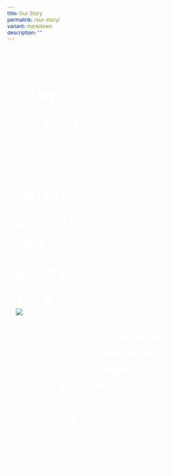 ```yaml
---
title: Our Story
permalink: /our-story/
variant: markdown
description: ""
---
```

<style>
    @import url('https://fonts.googleapis.com/css2?family=Inter:wght@100..900&display=swap');
	
    * {
    margin: 0%;
    padding: 0;
    box-sizing: border-box;
    font-family: "Inter", sans-serif;
    }
	
	.bp-container{
	max-width: 1280px;
	width: 100%;
	}
	
		.has-float-btns{
	display:none;
	}
	
	    html {
    width: 100% !important;
    }

    .col.is-offset-2,
    .col.is-offset-2-tablet {
        margin-left: 0% !important;
        width: 100% !important;
    }

 body .content h1, body .content h2,body .content h3, body .content h4, body .content h5 {
    color: black !important;
}
	
    .hero {
    min-height: 100vh;
    padding: 30px 0px;
    margin-top: -20px;
	background: url("https://i.ibb.co/3rH1qph/Background.png") no-repeat;
	background-size: cover;
	background-position: center;
    }
    
            .bp-section-pagetitle{
        display: none;
        }
        
        .bp-section{
        padding: 0px !important;
        }
        
    .hero h1 {
    font-size: 3rem;
    font-weight: bold;
	color: white !important;
    }
    
    .hero h2 {
    font-size: 2rem;
    font-weight: bold;
	color: white !important;
    }
    
    .hero p {
    color: white;
    }
    
    .hero_left {
    position: relative;
    width: 50%;
    margin-right: auto;
    }
    
    .hero_right {
	display: flex;
	align-items: start;
	justify-content: space-between;
    width: 100%;
    }
  
	.hero_right .second{
	width: 80%;

	}
	
	.VideoPlayer{
	height: 90vh;
	display: flex;
	align-items: center;
	justify-content: center;
	background: url("https://i.ibb.co/ryzxPxg/Elements.png") no-repeat;
	background-position: center;
	background-size: cover;
	}
	
    .hero_center {
    width: 65%;
    margin-left: auto;
    margin-right: auto;
	position: relative;
	z-index: 3000;
    }
        
        .col.is-offset-2, .col.is-offset-2-tablet{
        margin-left: 0% !important;
     width: 100% !important;
        }
        
    
    
    .hero_left img {
    width: 50%;
    }
    
    .hero_left img:last-child {
    margin-left: 50%;
    margin-top: -25%;
    }
    
    
    /* STORY */
	.story{
	display: flex;
	align-items: center;
	justify-content: center;
	background: url("https://i.ibb.co/ryzxPxg/Elements.png") no-repeat;
	background-position: center;
	background-size: cover;
	}
	
    .story .canvass {
    width: 80%;
    }
    
    .story_grid {
    display: grid;
    grid-template-columns: repeat(auto-fit, minmax(220px, 1fr));
    gap: 25px;
    width: 95%;
    margin: auto;
    }
    
    .story_grid .arrow {
    font-size: 1.2rem;
    margin-left: auto;
        height: 35px;
        width: 35px;
        border-radius: 50%;
	position: absolute;
	bottom: 20px;
	right: 20px;
    }
    
    
    .story_card {
	position: relative;
    background-color: rgba(44, 44, 44, 1);
    padding: 30px 20px;
    border-radius: 20px;
    text-align: start;
    color: white;
    height: 200px;
    display: flex;
    justify-content: space-between;
    -ms-flex-direction: column;
    flex-direction: column;
    }
    
    .story_card p {
    width: 90%;
    }
    
    .story_card button {
    outline: none;
    border: none;
    height: 40px;
    width: 40px;
    background: white;
    border-radius: 50%;
    }
    
    /* General */
    body .canvass {
    width: 90%;
    margin-left: auto;
    margin-right: auto;
    }
    
    .relative {
    position: relative;
    }
    
    .text-end {
    text-align: end;
    }
    
    .text-center {
    text-align: center;
    }
    
    .main_heading {
    font-size: 3.5rem;
    line-height: 1.4;
    }
    
    .main_heading2 {
    font-size: 3rem;
        margin-top: 0 !important;
	color: black !important;
    }
    
    .section {
    padding: 100px 0px;
    }
    
    .button {
    background: transparent;
    border: 1.99px solid rgba(0, 0, 0, 1);
    border-radius: 20px;
    padding: 12.5px 30px;
    width: 45%;
    transition: 0.2s all ease;
    cursor: pointer;
    }
    
    .button:hover {
    background: black;
    color: white;
    }
    
    .flex {
    display: flex;
    }
    
    .justify-between {
    justify-content: space-between;
    }
    
    .bold {
    font-weight: bold;
    }
    
    .mt-5 {
    margin-top: 20px;
    }
    
	.relative{
	position: relative;
	}
	
    
    .bg_gray {
    background-color: rgba(244, 244, 244, 1);
    }
    
    .text-gray {
    color: rgb(78, 78, 78);
    }
    
    
    /* FAQS */
    .FAQS .canvass {
    display: flex;
    justify-content: space-between;
    flex-wrap: wrap;
    }
    
    
    .faqs_left{
    padding-left: 20px;
    }
    
    .faqs_left h1{
    font-size: 2rem;
    line-height: 1.2;
    font-weight: bold;
    }
    
    .faqs_left,
    .faqs_right {
    width: 48%;
    }
    
    .faq-container {
    width: 100%;
    margin: auto;
    padding: 20px;
    }
    
    .faq {
    border-bottom: 1px solid #ccc;
    padding: 15px 0;
    margin-top: 20px;
    }
    
    .faq-question {
    cursor: pointer;
    display: flex;
    justify-content: space-between;
    align-items: center;
    padding: 20px 0px;
    font-weight: 600;
    font-size: 1.1rem;
    }
    
    .faq-answer {
    display: none;
    margin-top: 10px;
    color: #555;
    }
    
    .faq-question::after {
    content: '▼';
    font-size: 12px;
    transform: rotate(0deg);
    transition: transform 0.3s ease;
    }
    
    .faq-question.active::after {
    transform: rotate(180deg);
    }
    
    .faq-container { max-width: 800px; margin: 0 auto; } .faq { border-bottom: 1px solid #ccc; margin-bottom: 10px; } .faq-input { display: none; } .faq-question { display: block; padding: 10px; font-weight: bold; cursor: pointer; background: #f1f1f1; } .faq-answer { max-height: 0; overflow: hidden; transition: max-height 0.3s ease-out; background: #fff; padding: 0 10px; } .faq-input:checked + .faq-question + .faq-answer { max-height: 100px; /\* Adjust according to the content height \*/ padding: 10px; }
    
    @media (max-width: 800px) {
	.hero_right img{
	display: none;
	}
	
       body .canvass{
        width: 90% !important;
        margin-left: auto;
        margin-right: auto;
        }
        
    .story_grid{
    width: 100%;
    }
    .faqs_left,
    .faqs_right {
    width: 100%;
    text-align: center;
    }
    
    .faqs_left img {
    width: 100%;
    }
    
    .hero h1 {
    font-size: 2.5rem;
    margin-bottom: 20px;
    }
    
    .hero_left,
    .hero_right .second,
    .hero_center {
    width: 100%;
    }
    
    .hero_left img {
    width: 70%;
    margin-top: 50px;
    margin-left: auto !important;
    margin-right: auto !important;
    display: block;
    }
    
    .hero_left img:last-child {
    margin-top: 50px;
    margin-left: 0px;
    }
    
  
    .main_heading2 {
    font-size: 2rem;
    }
    }
    </style>
<section>
    <div class="hero">
    <div class="canvass">
    <div class="hero_left">
    <h1>
    Step into the world of talent artists with disabilities
    </h1>
    </div>
    <div class="hero_right">
			<img src="https://i.ibb.co/yWvSB53/1.png">
    <div class="second">
			<h2>...and be awed by their art creations at the largest inclusive arts festival in Singapore!</h2>
    <p>
   Experience the artists' works through multiple lenses - an art exhibition, live performances, a charity art auction- and celebrate the diverse talents in our community.
    </p>
			</div>
    </div>
			</div>
	</div>
    
  	<div class="VideoPlayer relative">
		<div class="hero_center">
			<img style="width: 100%" src="https://www.intermedia-solutions.net/wp-content/uploads/2021/06/video-thumbnail-01.jpg">
		</div>
	</div>
	
    <section class="section mt-5 story">
    <div class="canvass">
    <div class="text-center">
    <h1 class="main_heading2 bold">MEET OUR HEARTISTS
    </h1>
    <br><br>
    
    <div class="story_grid">
    <div class="story_card">
    <p>ALEX</p>
    <button class="arrow">
    <i class="sgds-icon sgds-icon-arrow-right"></i>
    </button>
    </div>
    <div class="story_card">
    <p>Lorem ipsum dolor sit amet consectetur.</p>
    <button class="arrow">
    <i class="sgds-icon sgds-icon-arrow-right"></i>
    </button>
    </div>
    <div class="story_card">
    <p>Lorem ipsum dolor sit amet consectetur.</p>
    <button class="arrow">
    <i class="sgds-icon sgds-icon-arrow-right"></i>
    </button>
    </div>
    <div class="story_card">
    <p>Lorem ipsum dolor sit amet consectetur.</p>
    <button class="arrow">
    <i class="sgds-icon sgds-icon-arrow-right"></i>
    </button>
    </div>
    <div class="story_card">
    <p>Lorem ipsum dolor sit amet consectetur.</p>
    <button class="arrow">
    <i class="sgds-icon sgds-icon-arrow-right"></i>
    </button>
    </div>
    <div class="story_card">
    <p>Lorem ipsum dolor sit amet consectetur.</p>
    <button class="arrow">
    <i class="sgds-icon sgds-icon-arrow-right"></i>
    </button>
    </div>
    <div class="story_card">
    <p>Lorem ipsum dolor sit amet consectetur.</p>
    <button class="arrow">
    <i class="sgds-icon sgds-icon-arrow-right"></i>
    </button>
    </div>
    <div class="story_card">
    <p>Lorem ipsum dolor sit amet consectetur.</p>
    <button class="arrow">
    <i class="sgds-icon sgds-icon-arrow-right"></i>
    </button>
    </div>
    </div>
    </div>
    </div>
    </section>
	    
   
    <section class="section bg_gray FAQS">
    <div class="canvass">
    <div class="faqs_left">
    <p class="bold">LOREM IPSUM dolor</p>
    <h1 class="bold mt-5">
    Lorem ipsum dolor sit amet adipiscing elit,
    </h1>
    <br>
    <img class="mt-5" src="./assets/event.png">
    </div>
    <div class="faqs_right">
    <div class="faq-container">
    <div class="faq">
			<input class="faq-input" id="faq1" type="checkbox">
    <div class="faq-question">
    Add commonly asked questions here
    </div>
    <div class="faq-answer">
    Lorem ipsum dolor sit amet, consectetur adipiscing elit. Nullam ut lorem qui Nullam ut lorem
    qui.
    </div>
    </div>
    <div class="faq">
				<input class="faq-input" id="faq2" type="checkbox">
    <div class="faq-question">
    Add commonly asked questions here
    </div>
    <div class="faq-answer">
    Lorem ipsum dolor sit amet, consectetur adipiscing elit. Nullam ut lorem qui Nullam ut lorem
    qui.
    </div>
    </div>
    <div class="faq">
				<input class="faq-input" id="faq3" type="checkbox">
    <div class="faq-question">
    Add commonly asked questions here
    </div>
    <div class="faq-answer">
    Lorem ipsum dolor sit amet, consectetur adipiscing elit. Nullam ut lorem qui Nullam ut lorem
    qui.
    </div>
    </div>
    </div>
    </div>
    </div>
    </section>
    </section>